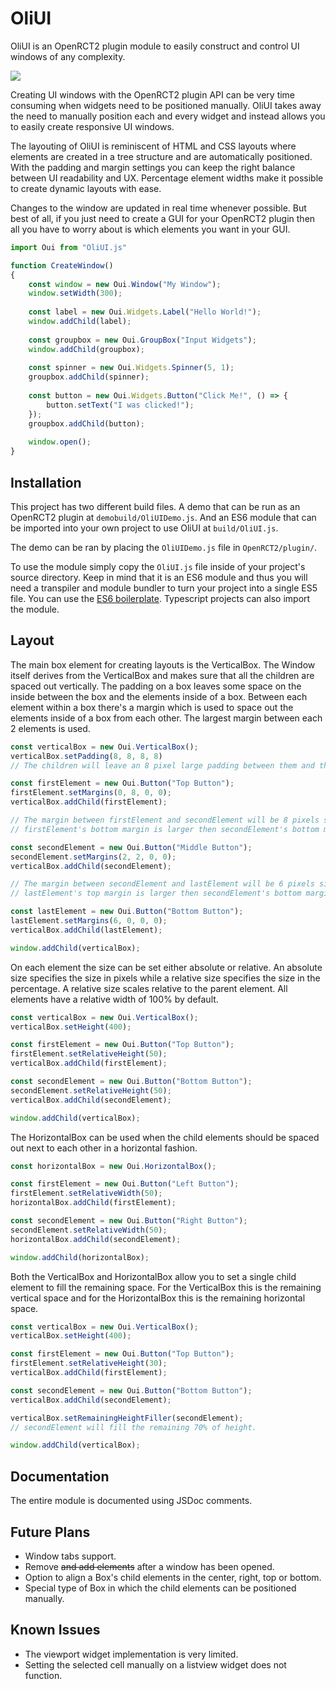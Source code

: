# OliUI
OliUI is an OpenRCT2 plugin module to easily construct and control UI windows of any complexity.

![](https://i.imgur.com/DJxWc2r.png)

Creating UI windows with the OpenRCT2 plugin API can be very time consuming when widgets need to be positioned manually. OliUI takes away the need to manually position each and every widget and instead allows you to easily create responsive UI windows. 

The layouting of OliUI is reminiscent of HTML and CSS layouts where elements are created in a tree structure and are automatically positioned. With the padding and margin settings you can keep the right balance between UI readability and UX. Percentage element widths make it possible to create dynamic layouts with ease.

Changes to the window are updated in real time whenever possible. But best of all, if you just need to create a GUI for your OpenRCT2 plugin then all you have to worry about is which elements you want in your GUI.

```javascript
import Oui from "OliUI.js"

function CreateWindow() 
{
    const window = new Oui.Window("My Window");
    window.setWidth(300);
    
    const label = new Oui.Widgets.Label("Hello World!");
    window.addChild(label);
    
    const groupbox = new Oui.GroupBox("Input Widgets");
    window.addChild(groupbox);
    
    const spinner = new Oui.Widgets.Spinner(5, 1);
    groupbox.addChild(spinner);
    
    const button = new Oui.Widgets.Button("Click Me!", () => {
        button.setText("I was clicked!");
    });
    groupbox.addChild(button);
    
    window.open();
}
```

## Installation
This project has two different build files. A demo that can be run as an OpenRCT2 plugin at `demobuild/OliUIDemo.js`. And an ES6 module that can be imported into your own project to use OliUI at `build/OliUI.js`.

The demo can be ran by placing the `OliUIDemo.js` file in `OpenRCT2/plugin/`.

To use the module simply copy the `OliUI.js` file inside of your project's source directory. Keep in mind that it is an ES6 module and thus you will need a transpiler and module bundler to turn your project into a single ES5 file. You can use the [ES6 boilerplate](https://github.com/oli414/openrct2-plugin-boilerplate). Typescript projects can also import the module.

## Layout
The main box element for creating layouts is the VerticalBox. The Window itself derives from the VerticalBox and makes sure that all the children are spaced out vertically. 
The padding on a box leaves some space on the inside between the box and the elements inside of a box.
Between each element within a box there's a margin which is used to space out the elements inside of a box from each other. The largest margin between each 2 elements is used.
```javascript
const verticalBox = new Oui.VerticalBox();
verticalBox.setPadding(8, 8, 8, 8) 
// The children will leave an 8 pixel large padding between them and the verticalBox

const firstElement = new Oui.Button("Top Button");
firstElement.setMargins(0, 8, 0, 0);
verticalBox.addChild(firstElement);

// The margin between firstElement and secondElement will be 8 pixels since 
// firstElement's bottom margin is larger then secondElement's bottom margin

const secondElement = new Oui.Button("Middle Button");
secondElement.setMargins(2, 2, 0, 0);
verticalBox.addChild(secondElement);

// The margin between secondElement and lastElement will be 6 pixels since 
// lastElement's top margin is larger then secondElement's bottom margin

const lastElement = new Oui.Button("Bottom Button");
lastElement.setMargins(6, 0, 0, 0);
verticalBox.addChild(lastElement);

window.addChild(verticalBox);
```

On each element the size can be set either absolute or relative. An absolute size specifies the size in pixels while a relative size specifies the size in the percentage. A relative size scales relative to the parent element.
All elements have a relative width of 100% by default.
```javascript
const verticalBox = new Oui.VerticalBox();
verticalBox.setHeight(400);

const firstElement = new Oui.Button("Top Button");
firstElement.setRelativeHeight(50);
verticalBox.addChild(firstElement);

const secondElement = new Oui.Button("Bottom Button");
secondElement.setRelativeHeight(50);
verticalBox.addChild(secondElement);

window.addChild(verticalBox);
```

The HorizontalBox can be used when the child elements should be spaced out next to each other in a horizontal fashion.
```javascript
const horizontalBox = new Oui.HorizontalBox();

const firstElement = new Oui.Button("Left Button");
firstElement.setRelativeWidth(50);
horizontalBox.addChild(firstElement);

const secondElement = new Oui.Button("Right Button");
secondElement.setRelativeWidth(50);
horizontalBox.addChild(secondElement);

window.addChild(horizontalBox);
```

Both the VerticalBox and HorizontalBox allow you to set a single child element to fill the remaining space. For the VerticalBox this is the remaining vertical space and for the HorizontalBox this is the remaining horizontal space.
```javascript
const verticalBox = new Oui.VerticalBox();
verticalBox.setHeight(400);

const firstElement = new Oui.Button("Top Button");
firstElement.setRelativeHeight(30);
verticalBox.addChild(firstElement);

const secondElement = new Oui.Button("Bottom Button");
verticalBox.addChild(secondElement);

verticalBox.setRemainingHeightFiller(secondElement);
// secondElement will fill the remaining 70% of height.

window.addChild(verticalBox);
```

## Documentation
The entire module is documented using JSDoc comments.

## Future Plans
- Window tabs support.
- Remove ~~and add elements~~ after a window has been opened.
- Option to align a Box's child elements in the center, right, top or bottom.
- Special type of Box in which the child elements can be positioned manually.

## Known Issues
- The viewport widget implementation is very limited.
- Setting the selected cell manually on a listview widget does not function.
